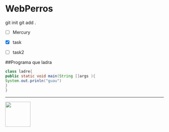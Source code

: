 # WebPerros
git init 
git add .


- [ ] Mercury
- [x] task
- [ ] task2 


##Programa que ladra 

```java
class ladre{
public static void main(String []args ){
System.out.prinln("guau")
}
}
```
---
<img width="80px" src="https://estaticos.muyinteresante.es/media/cache/1140x_thumb/uploads/images/gallery/59bbb29c5bafe878503c9872/husky-siberiano-bosque.jpg">
<img width= src="https://raw.githubusercontent.com/ankurparihar/ankurparihar.github.io/master/pagespeed.svg">
